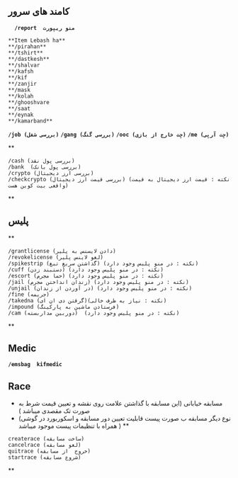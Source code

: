 ## کامند های سرور
**```  /report  منو ریپورت```**


```
**Item Lebash ha**
**/pirahan**
**/tshirt**
**/dastkesh**
**/shalvar
**/kafsh
**/kif
**/zanjir
**/mask
**/kolah
**/ghooshvare
**/saat
**/eynak
**/kamarband**
```



**``` /job (بررسی شغل) ```**
**``` /gang (بررسی گنگ) ```**
**``` /ooc (چت خارج از بازی) ```**
**``` /me (چت آرپی) ```**

**
``` 
/cash (بررسی پول نقد)
/bank  (بررسی پول بانک)
/crypto (بررسی ارز دیجیتال) 
/checkcrypto (بررسی قیمت ارز دیجیتال) (نکته : قیمت ارز دیجیتال به قیمت واقعی بیت کوین هست)
```
**


## پلیس
**
``` 
/grantlicense (دادن لایسنس به پلیر) 
/revokelicense (لغو لاینس پلیر)
/spikestrip (گذاشتن سریع تیغ) (نکته : در منو پلیس وجود دارد)
/cuff (دستبند زدن) (نکته : در منو پلیس وجود دارد)
/escort (حما مجرم) (نکته : در منو پلیس وجود دارد)
/jail (زندان انداختن مجرم) (نکته : در منو پلیس وجود دارد)
/unjail (در آوردن از زندان) (نکته : در منو پلیس وجود دارد)
/fine (جریمه) 
/takedna (گرقتن دی ان ای)(نکته : نیاز به ظرف خالی)
/impound (فرستادن ماشین به پارکینگ) 
/cam (دوربین مداربسته)  (نکته : در منو پلیس وجود دارد)
 ```
**


## Medic
**``` /emsbag  kifmedic ```**


##  Race
-  مسابقه خیابانی (این مسابقه با گذاشتن علامت روی نقشه و تعیین قیمت شرط به صورت تک مقصدی میباشد )
- (نوع دیگر مسابقه ب صورت پیست قابلیت تعیین دور مسابقه و اسکوربورد در گوشی همراه با تنظیمات پیست موجود میباشد )
**
``` 
createrace (ساخت مسابقه)
cancelrace (لغو مسابقه)
quitrace (خروج  از مسابقه)
startrace (شروع مسابقه)           
```
**

